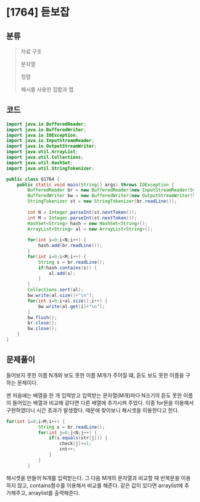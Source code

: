 # [1764] 듣보잡

## 분류
> 자료 구조
>
> 문자열
>
> 정렬
>
> 해시를 사용한 집합과 맵

## 코드
```java
import java.io.BufferedReader;
import java.io.BufferedWriter;
import java.io.IOException;
import java.io.InputStreamReader;
import java.io.OutputStreamWriter;
import java.util.ArrayList;
import java.util.Collections;
import java.util.HashSet;
import java.util.StringTokenizer;

public class Q1764 {
	public static void main(String[] args) throws IOException {
		BufferedReader br = new BufferedReader(new InputStreamReader(System.in));
		BufferedWriter bw = new BufferedWriter(new OutputStreamWriter(System.out));
		StringTokenizer st = new StringTokenizer(br.readLine());
		
		int N = Integer.parseInt(st.nextToken());
		int M = Integer.parseInt(st.nextToken());
		HashSet<String> hash = new HashSet<String>();
		ArrayList<String> al = new ArrayList<String>();
		
		for(int i=0;i<N;i++) {
			hash.add(br.readLine());
		}
		for(int i=0;i<M;i++) {
			String s = br.readLine();
			if(hash.contains(s)) {
				al.add(s);
			}
		}
		Collections.sort(al);
		bw.write(al.size()+"\n");
		for(int i=0;i<al.size();i++) {
			bw.write(al.get(i)+"\n");
		}
		bw.flush();
		br.close();
		bw.close();
	}
}

```

## 문제풀이

들어보지 못한 이름 N개와 보도 못한 이름 M개가 주어질 떄, 듣도 보도 못한 이름을 구하는 문제이다.

맨 처음에는 배열을 한 개 입력받고 입력받는 문자열(M개)마다 N크기의 듣도 못한 이름이 들어있는 배열과 비교해 같다면 다른 배열에 추가시켜 주었다.  이중 for문을 이용해서 구현하였더니 시간 초과가 발생했다. 때문에 찾아보니 해시셋을 이용한다고 한다.

```java
for(int i=0;i<M;i++) {
			String s = br.readLine();
			for(int j=0;j<N;j++) {
				if(s.equals(str[j])) {
					check[j]+=1;
					cnt++;
				}
			}
		}
```

해시셋을 만들어 N개를 입력받는다. 그 다음 M개의 문자열과 비교할 때 반복문을 이용하지 않고, contains함수를 이용해서 비교를 해준다. 같은 값이 있다면 arraylist에 추가해주고, arraylist를 출력해준다.